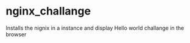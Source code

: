# nginx_challange
Installs the nignix in a instance and display Hello world challange in the browser 

